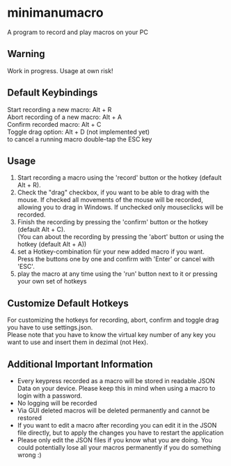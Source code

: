 # minimanumacro
A program to record and play macros on your PC

## Warning
Work in progress.
Usage at own risk!

## Default Keybindings
Start recording a new macro: Alt + R  
Abort recording of a new macro: Alt + A  
Confirm recorded macro: Alt + C  
Toggle drag option: Alt + D (not implemented yet)  
to cancel a running macro double-tap the ESC key

## Usage
1. Start recording a macro using the 'record' button or the hotkey (default Alt + R).  
2. Check the "drag" checkbox, if you want to be able to drag with the mouse. If checked all movements of the mouse will be recorded, allowing you to drag in Windows. If unchecked only mouseclicks will be recorded. 
2. Finish the recording by pressing the 'confirm' button or the hotkey (default Alt + C).  
(You can about the recording by pressing the 'abort' button or using the hotkey (default Alt + A))
3. set a Hotkey-combination für your new added macro if you want.  
Press the buttons one by one and confirm with 'Enter' or cancel with 'ESC'.
4. play the macro at any time using the 'run' button next to it or pressing your own set of hotkeys  

## Customize Default Hotkeys
For customizing the hotkeys for recording, abort, confirm and toggle drag you have to use settings.json.  
Please note that you have to know the virtual key number of any key you want to use and insert them in dezimal (not Hex).

## Additional Important Information
- Every keypress recorded as a macro will be stored in readable JSON Data on your device.
Please keep this in mind when using a macro to login with a password.
- No logging will be recorded
- Via GUI deleted macros will be deleted permanently and cannot be restored
- If you want to edit a macro after recording you can edit it in the JSON file directly, but to apply the changes you have to restart the application
- Please only edit the JSON files if you know what you are doing. You could potentially lose all your macros permanently if you do something wrong :)